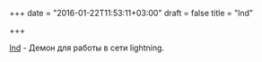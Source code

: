 +++
date = "2016-01-22T11:53:11+03:00"
draft = false
title = "lnd"

+++

<p><a href="https://github.com/lightningnetwork/lnd">lnd</a>&nbsp;- Демон для работы в сети&nbsp;lightning.</p>

